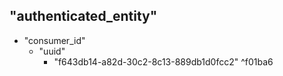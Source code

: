 ## "authenticated_entity"
- "consumer_id"
	- "uuid"
		- "f643db14-a82d-30c2-8c13-889db1d0fcc2" ^f01ba6